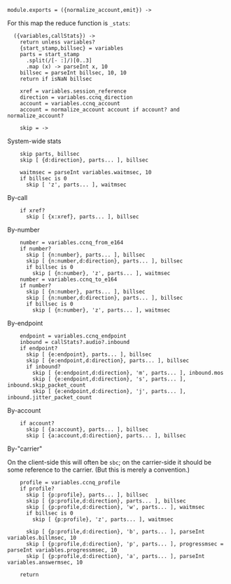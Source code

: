     module.exports = ({normalize_account,emit}) ->

For this map the reduce function is `_stats`:

      ({variables,callStats}) ->
        return unless variables?
        {start_stamp,billsec} = variables
        parts = start_stamp
          .split(/[- :]/)[0..3]
          .map (x) -> parseInt x, 10
        billsec = parseInt billsec, 10, 10
        return if isNaN billsec

        xref = variables.session_reference
        direction = variables.ccnq_direction
        account = variables.ccnq_account
        account = normalize_account account if account? and normalize_account?

        skip = ->

System-wide stats

        skip parts, billsec
        skip [ {d:direction}, parts... ], billsec

        waitmsec = parseInt variables.waitmsec, 10
        if billsec is 0
          skip [ 'z', parts... ], waitmsec

By-call

        if xref?
          skip [ {x:xref}, parts... ], billsec

By-number

        number = variables.ccnq_from_e164
        if number?
          skip [ {n:number}, parts... ], billsec
          skip [ {n:number,d:direction}, parts... ], billsec
          if billsec is 0
            skip [ {n:number}, 'z', parts... ], waitmsec
        number = variables.ccnq_to_e164
        if number?
          skip [ {n:number}, parts... ], billsec
          skip [ {n:number,d:direction}, parts... ], billsec
          if billsec is 0
            skip [ {n:number}, 'z', parts... ], waitmsec

By-endpoint

        endpoint = variables.ccnq_endpoint
        inbound = callStats?.audio?.inbound
        if endpoint?
          skip [ {e:endpoint}, parts... ], billsec
          skip [ {e:endpoint,d:direction}, parts... ], billsec
          if inbound?
            skip [ {e:endpoint,d:direction}, 'm', parts... ], inbound.mos
            skip [ {e:endpoint,d:direction}, 's', parts... ], inbound.skip_packet_count
            skip [ {e:endpoint,d:direction}, 'j', parts... ], inbound.jitter_packet_count

By-account

        if account?
          skip [ {a:account}, parts... ], billsec
          skip [ {a:account,d:direction}, parts... ], billsec

By-"carrier"

On the client-side this will often be `sbc`; on the carrier-side it should be some reference to the carrier. (But this is merely a convention.)

        profile = variables.ccnq_profile
        if profile?
          skip [ {p:profile}, parts... ], billsec
          skip [ {p:profile,d:direction}, parts... ], billsec
          skip [ {p:profile,d:direction}, 'w', parts... ], waitmsec
          if billsec is 0
            skip [ {p:profile}, 'z', parts... ], waitmsec

          skip [ {p:profile,d:direction}, 'b', parts... ], parseInt variables.billmsec, 10
          skip [ {p:profile,d:direction}, 'p', parts... ], progressmsec = parseInt variables.progressmsec, 10
          skip [ {p:profile,d:direction}, 'a', parts... ], parseInt variables.answermsec, 10

        return

